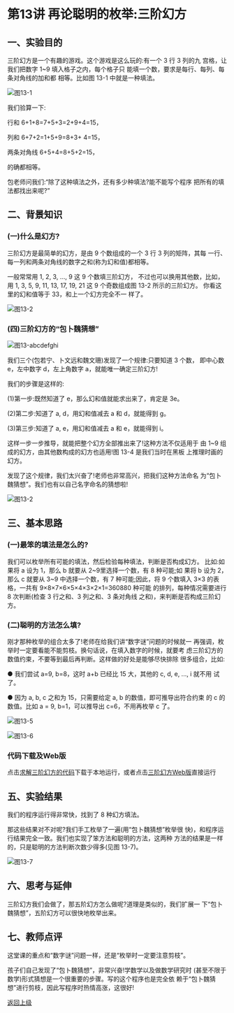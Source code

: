 # 第13讲 再论聪明的枚举:三阶幻方

## 一、实验目的
三阶幻方是一个有趣的游戏。这个游戏是这么玩的:有一个 3 行 3 列的九 宫格，让我们把数字 1~9 填入格子之内，每个格子只 能填一个数，要求是每行、每列、每条对角线的加和都
相等。比如图 13-1 中就是一种填法。

![图13-1](Figures/Lec13-1.png)

  我们验算一下:
  
  行和 6+1+8=7+5+3=2+9+4=15，
  
  列和 6+7+2=1+5+9=8+3+ 4=15，
  
  两条对角线 6+5+4=8+5+2=15，
  
  的确都相等。

包老师问我们:“除了这种填法之外，还有多少种填法?能不能写个程序 把所有的填法都找出来呢?”

## 二、背景知识

### (一)什么是幻方?
三阶幻方是最简单的幻方，是由 9 个数组成的一个 3 行 3 列的矩阵，其每 一行、每一列和两条对角线的数字之和(称为幻和值)都相等。
 
 一般常常用 1, 2, 3, ..., 9 这 9 个数填三阶幻方， 不过也可以换用其他数，比如，用 1, 3, 5, 9, 11, 13, 17, 19, 21 这 9 个奇数组成图 13-2 所示的三阶幻方。 你看这里的幻和值等于 33，和上一个幻方完全不一 样了。
 

![图13-2](Figures/Lec13-2.png)


### (四)三阶幻方的“包卜魏猜想”

![图13-abcdefghi](Figures/Lec13-abcdefghi.png)

我们三个(包若宁、卜文远和魏文珊)发现了一个规律:只要知道 3 个数， 即中心数 e，左中数字 d，左上角数字 a，就能唯一确定三阶幻方!

我们的步骤是这样的:

(1)第一步:既然知道了 e，那么幻和值就能求出来了，肯定是 3e。 

(2)第二步:知道了 a, d，用幻和值减去 a 和 d，就能得到 g。 

(3)第三步:知道了 a, e，用幻和值减去 a 和 e，就能得到 i。

这样一步一步推导，就能把整个幻方全部推出来了!这种方法不仅适用于 由 1~9 组成的幻方，由其他数构成的幻方也适用!图 13-4 是我们当时在黑板 上推理时画的幻方。

发现了这个规律，我们太兴奋了!老师也非常高兴，把我们这种方法命名 为“包卜魏猜想”。我们也有以自己名字命名的猜想啦!

![图13-2](Figures/Lec13-4.png)

## 三、基本思路

### (一)最笨的填法是怎么的?
我们可以枚举所有可能的填法，然后检验每种填法，判断是否构成幻方。 比如:如果将 a 设为 1，那么 b 就要从 2~9里选择一个数，有 8 种可能;如 果将 b 设为 2，那么 c 就要从 3~9 中选择一个数，有 7 种可能;因此，将 9 个数填入 3×3 的表格，一共有 9×8×7×6×5×4×3×2×1=360880 种可能 的排列，每种情况需要进行 8 次判断(检查 3 行之和、3 列之和、3 条对角线 之和)，来判断是否构成三阶幻方。

### (二)聪明的方法怎么填?
刚才那种枚举的组合太多了!老师在给我们讲“数字谜”问题的时候就一 再强调，枚举时一定要看能不能剪枝。换句话说，在填入数字的时候，就要考 虑三阶幻方的数值约束，不要等到最后再判断。这样做的好处是能够尽快排除
很多组合，比如:

● 我们尝试 a=9, b=8，这时 a+b 已经比 15 大，其他的 c, d, e, ..., i 就不用
试了。

● 因为 a, b, c 之和为 15，只需要给定 a, b 的数值，即可推导出符合约束
的 c 的数值。比如 a = 9, b=1，可以推导出 c=6，不用再枚举 c 了。

![图13-5](Figures/Lec13-5.png)

![图13-6](Figures/Lec13-6.png)


### 代码下载及Web版

点击[求解三阶幻方的代码](Code/第13讲-三阶幻方.sb3)下载于本地运行，或者点击[三阶幻方Web版](https://scratch.mit.edu/projects/683255301/)直接运行



## 五、实验结果

我们的程序运行得非常快，找到了 8 种幻方填法。

那这些结果对不对呢?我们手工枚举了一遍(用“包卜魏猜想”枚举很 快)，和程序运行结果完全一致。我们也实现了笨方法和聪明的方法，这两种 方法的结果是一样的，只是聪明的方法判断次数少得多(见图 13-7)。


![图13-7](Figures/Lec13-7.png)


## 六、思考与延伸

三阶幻方我们会做了，那五阶幻方怎么做呢?道理是类似的，我们扩展一 下“包卜魏猜想”，五阶幻方可以很快地枚举出来。


## 七、教师点评

这堂课的重点和“数字谜”问题一样，还是“枚举时一定要注意剪枝”。

孩子们自己发现了“包卜魏猜想”，非常兴奋!学数学以及做数学研究时 (甚至不限于数学)形式猜想是一个很重要的步骤。写的这个程序也是完全依
赖于“包卜魏猜想”进行剪枝，因此写程序时热情高涨，这很好!


[返回上级](index.md)
